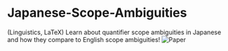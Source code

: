 # Japanese-Scope-Ambiguities
(Linguistics, LaTeX) Learn about quantifier scope ambiguities in Japanese and how they compare to English scope ambiguities!
![Paper](https://docs.google.com/viewer?url=https://github.com/JulianMichaelRice/Japanese-Scope-Ambiguities/raw/master/Semantics%20Final.pdf)

